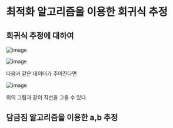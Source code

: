 # 최적화 알고리즘을 이용한 회귀식 추정

## 회귀식 추정에 대하여


![image](https://user-images.githubusercontent.com/100903674/173190695-07380a11-b96d-4f33-aa57-53328f08b880.png)



![image](https://user-images.githubusercontent.com/100903674/173190798-e33ba9d4-3a8f-4566-9341-5a878e5f6891.png)

다음과 같은 데이터가 주어진다면

![image](https://user-images.githubusercontent.com/100903674/173190895-e0e36b58-0d2a-494c-b1ab-a74d80df4d86.png)

위의 그림과 같이 직선을 그을 수 있다.



## 담금짐 알고리즘을 이용한 a,b 추정





